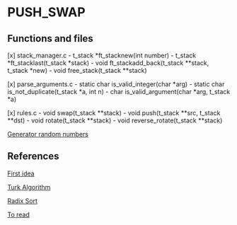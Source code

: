 # PUSH_SWAP

## Functions and files

[x] stack_manager.c
	- t_stack *ft\_stacknew(int number)
	- t\_stack *ft_stacklast(t_stack *stack)
	- void ft\_stackadd\_back(t\_stack **stack, t_stack *new)
	- void free\_stack(t_stack **stack)
	
[x] parse_arguments.c
	- static char is\_valid_integer(char *arg)
	- static char is\_not\_duplicate(t_stack *a, int n)
	- char is\_valid\_argument(char *arg, t_stack *a)
	
[x] rules.c
	- void swap(t_stack **stack)
	- void push(t_stack **src, t\_stack **dst)
	- void rotate(t_stack **stack)
	- void reverse\_rotate(t_stack **stack)
	
	
	
[Generator random numbers](https://numbergenerator.org/randomnumbergenerator#!numbers=500&low=-2147483648&high=2147483647&unique=true&csv=&oddeven=&oddqty=0&sorted=false&addfilters=)
	
## References
[First idea](https://m4nnb3ll.medium.com/my-journey-to-find-a-good-sorting-algorithm-for-the-push-swap-42-project-4a18bc38b474)

[Turk Algorithm](https://medium.com/@ayogun/push-swap-c1f5d2d41e97)

[Radix Sort](https://medium.com/nerd-for-tech/push-swap-tutorial-fa746e6aba1e)

[To read](https://medium.com/@ulysse.gerkens/push-swap-in-less-than-4200-operations-c292f034f6c0)
